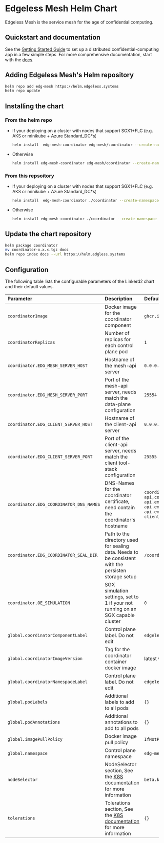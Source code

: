 # Edgeless Mesh Helm Chart

Edgeless Mesh is the service mesh for the age of confidential computing.

## Quickstart and documentation

See the [Getting Started Guide](TODO) to set up a distributed confidential-computing app in a few simple steps. 
For more comprehensive documentation, start with the [docs](TODO).

## Adding Edgeless Mesh's Helm repository

```bash
helm repo add edg-mesh https://helm.edgeless.systems
helm repo update
```

## Installing the chart

### From the helm repo

* If your deploying on a cluster with nodes that support SGX1+FLC (e.g. AKS or minikube + Azure Standard_DC*s)

    ```bash
    helm install  edg-mesh-coordinator edg-mesh/coordinator --create-namespace edg-mesh
    ```

* Otherwise

    ```bash
    helm install edg-mesh-coordinator edg-mesh/coordinator --create-namespace edg-mesh --set coordinator.resources=null --set coordinator.OE_SIMULATION=1 --set tolerations=null
    ```

### From this repsoitory

* If your deploying on a cluster with nodes that support SGX1+FLC (e.g. AKS or minikube + Azure Standard_DC*s)

    ```bash
    helm install  edg-mesh-coordinator ./coordinator --create-namespace edg-mesh
    ```

* Otherwise

    ```bash
    helm install edg-mesh-coordinator ./coordinator --create-namespace edg-mesh --set coordinator.resources=null --set coordinator.OE_SIMULATION=1 --set tolerations=null
    ```

## Update the chart repository

```bash
helm package coordinator
mv coordinator-x.x.x.tgz docs
helm repo index docs --url https://helm.edgless.systems
```


## Configuration

The following table lists the configurable parameters of the Linkerd2 chart and
their default values.

| Parameter                                   | Description                                                                                                                                                                           | Default                              |
|:--------------------------------------------|:--------------------------------------------------------------------------------------------------------------------------------------------------------------------------------------|:-------------------------------------|
| `coordinatorImage`                           | Docker image for the coordinator component                                                                                                                          | `ghcr.io/edgelesssys/coordinator`       |
| `coordinatorReplicas`                        | Number of replicas for each control plane pod                                                                                                                                         | `1`                                  |                              |                             |
| `coordinator.EDG_MESH_SERVER_HOST`           | Hostname of the mesh-api server                                                                                                                                                       | `0.0.0.0` |
| `coordinator.EDG_MESH_SERVER_PORT`           | Port of the mesh-api server, needs match the data-plane configuration                                                                                                                 | `25554` |
| `coordinator.EDG_CLIENT_SERVER_HOST`         | Hostname of the client-api server                                                                                                                                                     | `0.0.0.0` |
| `coordinator.EDG_CLIENT_SERVER_PORT`         | Port of the client-api server, needs match the client tool-stack configuration                                                                                                        | `25555` |
| `coordinator.EDG_COORDINATOR_DNS_NAMES`      | DNS-Names for the coordinator certificate, need contain the coordinator's hostname                                                                                                    | `coordinator-mesh-api,coordinator-client-api,coordinator-mesh-api.emojivoto,coordinator-client-api.emojivoto,coordinator-mesh-api.emojivoto.svc.cluster.local,coordinator-client-api.emojivoto.svc.cluster.local` |
| `coordinator.EDG_COORDINATOR_SEAL_DIR`       | Path to the directory used for sealing data. Needs to be consistent with the persisten storage setup                                                                                  | `/coordinator/data/` |
| `coordinator.OE_SIMULATION`                  | SGX simulation settings, set to 1 if your not running on an SGX capable cluster                                                                                                        | `0` |
| `global.coordinatorComponentLabel`           | Control plane label. Do not edit                                                                                                                                                      | `edgeless.systems/control-plane-component` |
| `global.coordinatorImageVersion`             | Tag for the coordinator container docker image                                                                                                                                         | latest version                       |
| `global.coordinatorNamespaceLabel`           | Control plane label. Do not edit                                                                                                                                                      | `edgeless.systems/control-plane-ns`        |                                                                                                                                    |                                 |
| `global.podLabels`                          | Additional labels to add to all pods                                                                                                                                                  | `{}`                                 |
| `global.podAnnotations`                     | Additional annotations to add to all pods                                                                                                                                             | `{}`                                 |                    |
| `global.imagePullPolicy`                    | Docker image pull policy                                                                                                                                                              | `IfNotPresent`                       |                     |
| `global.namespace`                          | Control plane namespace                                                                                                                                                               | `edg-mesh`                            |
| `nodeSelector`                        | NodeSelector section, See the [K8S documentation](https://kubernetes.io/docs/concepts/configuration/assign-pod-node/#nodeselector) for more information                                   | `beta.kubernetes.io/os: linux`                                 |
| `tolerations`                        | Tolerations section, See the [K8S documentation](https://kubernetes.io/docs/concepts/scheduling-eviction/taint-and-toleration/) for more information                                   | `{}`                                 |
